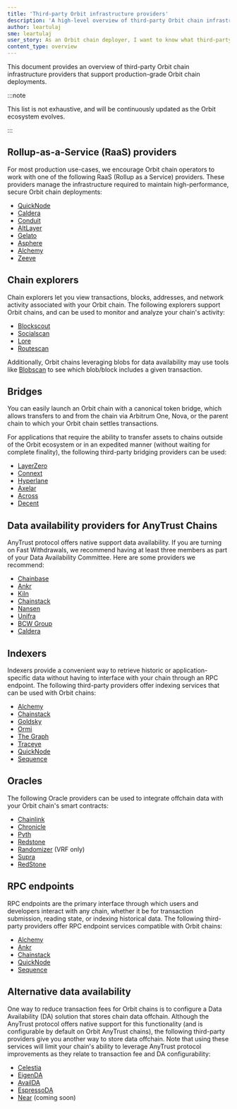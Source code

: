 ```yaml
---
title: 'Third-party Orbit infrastructure providers'
description: 'A high-level overview of third-party Orbit chain infrastructure providers for production-grade chains.'
author: leartulaj
sme: leartulaj
user_story: As an Orbit chain deployer, I want to know what third-party infrastructure options are available that will help me deploy and maintain a production-grade Orbit chain.
content_type: overview
---
```


This document provides an overview of third-party Orbit chain infrastructure providers that support production-grade Orbit chain deployments.

:::note

This list is not exhaustive, and will be continuously updated as the Orbit ecosystem evolves.

:::

## Rollup-as-a-Service (RaaS) providers

For most production use-cases, we encourage Orbit chain operators to work with one of the following RaaS (Rollup as a Service) providers. These providers manage the infrastructure required to maintain high-performance, secure Orbit chain deployments:

- [QuickNode](https://www.quicknode.com/rollup?utm_source=arb-docs)
- [Caldera](https://www.caldera.xyz/)
- [Conduit](https://conduit.xyz/)
- [AltLayer](https://altlayer.io/)
- [Gelato](https://www.gelato.network/)
- [Asphere](https://www.ankr.com/rollup-as-a-service-raas)
- [Alchemy](https://www.alchemy.com/rollups)
- [Zeeve](https://www.zeeve.io)

## Chain explorers

Chain explorers let you view transactions, blocks, addresses, and network activity associated with your Orbit chain. The following explorers support Orbit chains, and can be used to monitor and analyze your chain's activity:

- [Blockscout](https://www.blockscout.com/)
- [Socialscan](https://socialscan.io/)
- [Lore](https://www.lorescan.com/)
- [Routescan](https://routescan.io/)

Additionally, Orbit chains leveraging blobs for data availability may use tools like [Blobscan](https://blobscan.com/) to see which blob/block includes a given transaction.

## Bridges

You can easily launch an Orbit chain with a canonical token bridge, which allows transfers to and from the chain via <a data-quicklook-from="arbitrum-one">Arbitrum One</a>, <a data-quicklook-from="arbitrum-nova">Nova</a>, or the parent chain to which your Orbit chain settles transactions.

For applications that require the ability to transfer assets to chains outside of the Orbit ecosystem or in an expedited manner (without waiting for complete finality), the following third-party bridging providers can be used:

- [LayerZero](https://layerzero.network/)
- [Connext](https://www.connext.network/)
- [Hyperlane](https://www.hyperlane.xyz/)
- [Axelar](https://axelar.network/)
- [Across](https://across.to/)
- [Decent](https://www.decent.xyz/)

## Data availability providers for AnyTrust Chains

AnyTrust protocol offers native support data availability. If you are turning on Fast Withdrawals, we recommend having at least three members as part of your Data Availability Committee. Here are some providers we recommend:

- [Chainbase](https://chainbase.com/)
- [Ankr](https://www.ankr.com/)
- [Kiln](https://www.kiln.fi/)
- [Chainstack](https://chainstack.com/)
- [Nansen](https://www.nansen.ai/)
- [Unifra](https://unifra.io/)
- [BCW Group](https://bcw.group/)
- [Caldera](https://www.caldera.xyz/)

## Indexers

Indexers provide a convenient way to retrieve historic or application-specific data without having to interface with your chain through an RPC endpoint. The following third-party providers offer indexing services that can be used with Orbit chains:

- [Alchemy](https://www.alchemy.com/)
- [Chainstack](https://chainstack.com/)
- [Goldsky](https://goldsky.com/)
- [Ormi](https://www.ormilabs.xyz/)
- [The Graph](https://thegraph.com/)
- [Traceye](https://traceye.io/)
- [QuickNode](https://www.quicknode.com/streams?utm_source=arb-docs)
- [Sequence](https://sequence.xyz/indexer)

## Oracles

The following Oracle providers can be used to integrate offchain data with your Orbit chain's smart contracts:

- [Chainlink](https://chain.link/)
- [Chronicle](https://chroniclelabs.org/)
- [Pyth](https://pyth.network/)
- [Redstone](https://redstone.finance/)
- [Randomizer](http://Randomizer.ai) (VRF only)
- [Supra](https://supra.com/)
- [RedStone](https://redstone.finance/)

## RPC endpoints

RPC endpoints are the primary interface through which users and developers interact with any chain, whether it be for transaction submission, reading state, or indexing historical data. The following third-party providers offer RPC endpoint services compatible with Orbit chains:

- [Alchemy](https://www.alchemy.com/)
- [Ankr](https://www.ankr.com/)
- [Chainstack](https://chainstack.com/)
- [QuickNode](https://www.quicknode.com?utm_source=arb-docs)
- [Sequence](https://sequence.xyz/node-gateway)

## Alternative data availability

One way to reduce transaction fees for Orbit chains is to configure a Data Availability (DA) solution that stores chain data offchain. Although the AnyTrust protocol offers native support for this functionality (and is configurable by default on Orbit AnyTrust chains), the following third-party providers give you another way to store data offchain. Note that using these services will limit your chain's ability to leverage AnyTrust protocol improvements as they relate to transaction fee and DA configurability:

- [Celestia](https://celestia.org/)
- [EigenDA](https://www.eigenlayer.xyz/)
- [AvailDA](https://www.availproject.org/)
- [EspressoDA](https://docs.espressosys.com/network)
- [Near](https://near.org/data-availability) (coming soon)
